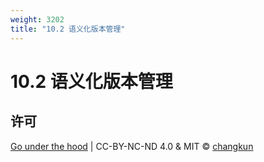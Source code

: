 ```yaml
---
weight: 3202
title: "10.2 语义化版本管理"
---
```


# 10.2 语义化版本管理



## 许可

[Go under the hood](https://github.com/golang-design/under-the-hood) | CC-BY-NC-ND 4.0 & MIT &copy; [changkun](https://changkun.de)
